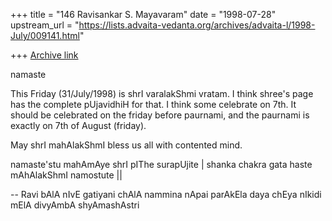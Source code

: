+++
title = "146 Ravisankar S. Mayavaram"
date = "1998-07-28"
upstream_url = "https://lists.advaita-vedanta.org/archives/advaita-l/1998-July/009141.html"

+++
[Archive link](https://lists.advaita-vedanta.org/archives/advaita-l/1998-July/009141.html)

namaste

This Friday (31/July/1998) is shrI varalakShmi vratam. I think
shree's page has the complete pUjavidhiH for that. I think some
celebrate on 7th. It should be celebrated on the friday before
paurnami, and the paurnami is exactly on 7th of August (friday).

May shrI mahAlakShmI bless us all with contented mind.

namaste'stu mahAmAye shrI pIThe surapUjite |
shanka chakra gata haste mAhAlakShmI namostute ||

--
Ravi
bAlA nIvE gatiyani  chAlA nammina nApai
parAkEla daya chEya nIkidi mElA divyAmbA
                                        shyAmashAstri

